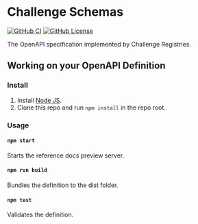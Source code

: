 # Challenge Schemas

[![GitHub CI](https://img.shields.io/github/workflow/status/sage-bionetworks/challenge-schemas/ci.svg?color=94398d&labelColor=555555&logoColor=ffffff&style=for-the-badge&logo=github)](https://github.com/sage-bionetworks/challenge-schemas)
[![GitHub License](https://img.shields.io/github/license/sage-bionetworks/challenge-schemas.svg?color=94398d&labelColor=555555&logoColor=ffffff&style=for-the-badge&logo=github)](https://github.com/sage-bionetworks/challenge-schemas)

The OpenAPI specification implemented by Challenge Registries.

## Working on your OpenAPI Definition

### Install

1. Install [Node JS](https://nodejs.org/).
2. Clone this repo and run `npm install` in the repo root.

### Usage

#### `npm start`

Starts the reference docs preview server.

#### `npm run build`

Bundles the definition to the dist folder.

#### `npm test`

Validates the definition.